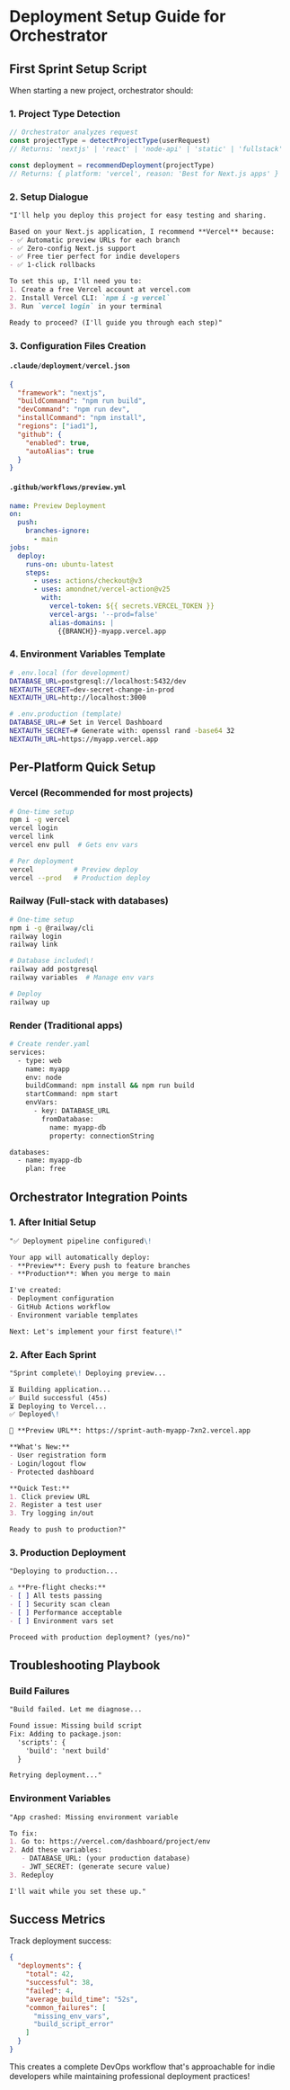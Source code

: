 # Deployment Setup Guide for Orchestrator

## First Sprint Setup Script

When starting a new project, orchestrator should:

### 1. Project Type Detection

```typescript
// Orchestrator analyzes request
const projectType = detectProjectType(userRequest)
// Returns: 'nextjs' | 'react' | 'node-api' | 'static' | 'fullstack'

const deployment = recommendDeployment(projectType)
// Returns: { platform: 'vercel', reason: 'Best for Next.js apps' }
```

### 2. Setup Dialogue

```markdown
"I'll help you deploy this project for easy testing and sharing.

Based on your Next.js application, I recommend **Vercel** because:
- ✅ Automatic preview URLs for each branch
- ✅ Zero-config Next.js support  
- ✅ Free tier perfect for indie developers
- ✅ 1-click rollbacks

To set this up, I'll need you to:
1. Create a free Vercel account at vercel.com
2. Install Vercel CLI: `npm i -g vercel`
3. Run `vercel login` in your terminal

Ready to proceed? (I'll guide you through each step)"
```

### 3. Configuration Files Creation

#### `.claude/deployment/vercel.json`
```json
{
  "framework": "nextjs",
  "buildCommand": "npm run build",
  "devCommand": "npm run dev",
  "installCommand": "npm install",
  "regions": ["iad1"],
  "github": {
    "enabled": true,
    "autoAlias": true
  }
}
```

#### `.github/workflows/preview.yml`
```yaml
name: Preview Deployment
on:
  push:
    branches-ignore:
      - main
jobs:
  deploy:
    runs-on: ubuntu-latest
    steps:
      - uses: actions/checkout@v3
      - uses: amondnet/vercel-action@v25
        with:
          vercel-token: ${{ secrets.VERCEL_TOKEN }}
          vercel-args: '--prod=false'
          alias-domains: |
            {{BRANCH}}-myapp.vercel.app
```

### 4. Environment Variables Template

```bash
# .env.local (for development)
DATABASE_URL=postgresql://localhost:5432/dev
NEXTAUTH_SECRET=dev-secret-change-in-prod
NEXTAUTH_URL=http://localhost:3000

# .env.production (template)
DATABASE_URL=# Set in Vercel Dashboard
NEXTAUTH_SECRET=# Generate with: openssl rand -base64 32
NEXTAUTH_URL=https://myapp.vercel.app
```

## Per-Platform Quick Setup

### Vercel (Recommended for most projects)

```bash
# One-time setup
npm i -g vercel
vercel login
vercel link
vercel env pull  # Gets env vars

# Per deployment
vercel          # Preview deploy
vercel --prod   # Production deploy
```

### Railway (Full-stack with databases)

```bash
# One-time setup  
npm i -g @railway/cli
railway login
railway link

# Database included\!
railway add postgresql
railway variables  # Manage env vars

# Deploy
railway up
```

### Render (Traditional apps)

```bash
# Create render.yaml
services:
  - type: web
    name: myapp
    env: node
    buildCommand: npm install && npm run build
    startCommand: npm start
    envVars:
      - key: DATABASE_URL
        fromDatabase:
          name: myapp-db
          property: connectionString

databases:
  - name: myapp-db
    plan: free
```

## Orchestrator Integration Points

### 1. After Initial Setup

```markdown
"✅ Deployment pipeline configured\!

Your app will automatically deploy:
- **Preview**: Every push to feature branches
- **Production**: When you merge to main

I've created:
- Deployment configuration
- GitHub Actions workflow  
- Environment variable templates

Next: Let's implement your first feature\!"
```

### 2. After Each Sprint

```markdown
"Sprint complete\! Deploying preview...

⏳ Building application...
✅ Build successful (45s)
⏳ Deploying to Vercel...
✅ Deployed\!

🔗 **Preview URL**: https://sprint-auth-myapp-7xn2.vercel.app

**What's New:**
- User registration form
- Login/logout flow
- Protected dashboard

**Quick Test:**
1. Click preview URL
2. Register a test user
3. Try logging in/out

Ready to push to production?"
```

### 3. Production Deployment

```markdown
"Deploying to production...

⚠️ **Pre-flight checks:**
- [ ] All tests passing
- [ ] Security scan clean
- [ ] Performance acceptable
- [ ] Environment vars set

Proceed with production deployment? (yes/no)"
```

## Troubleshooting Playbook

### Build Failures
```markdown
"Build failed. Let me diagnose...

Found issue: Missing build script
Fix: Adding to package.json:
  'scripts': {
    'build': 'next build'
  }

Retrying deployment..."
```

### Environment Variables
```markdown
"App crashed: Missing environment variable

To fix:
1. Go to: https://vercel.com/dashboard/project/env
2. Add these variables:
   - DATABASE_URL: (your production database)
   - JWT_SECRET: (generate secure value)
3. Redeploy

I'll wait while you set these up."
```

## Success Metrics

Track deployment success:

```json
{
  "deployments": {
    "total": 42,
    "successful": 38,
    "failed": 4,
    "average_build_time": "52s",
    "common_failures": [
      "missing_env_vars",
      "build_script_error"
    ]
  }
}
```

This creates a complete DevOps workflow that's approachable for indie developers while maintaining professional deployment practices\!
